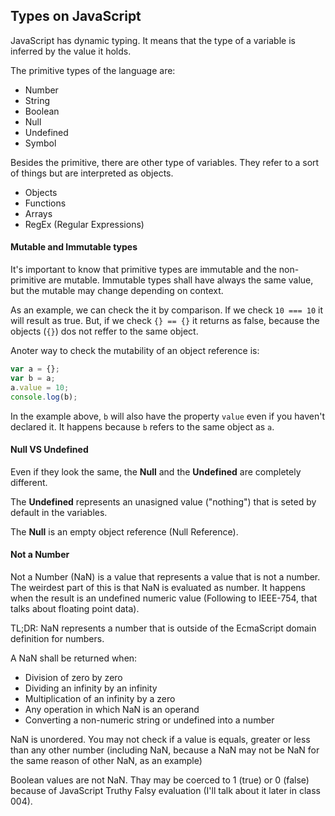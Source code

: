 ## Types on JavaScript

JavaScript has dynamic typing. It means that the type of a variable is inferred by the value it holds.

The primitive types of the language are:
 - Number
 - String
 - Boolean
 - Null
 - Undefined
 - Symbol

Besides the primitive, there are other type of variables. They refer to a sort of things but are interpreted as objects.
 - Objects
 - Functions
 - Arrays
 - RegEx (Regular Expressions)

#### Mutable and Immutable types
It's important to know that primitive types are immutable and the non-primitive are mutable. Immutable types shall have always the same value, but the mutable may change depending on context.

As an example, we can check the it by comparison. If we check ```10 === 10``` it will result as true. But, if we check ```{} == {}``` it returns as false, because the objects (```{}```) dos not reffer to the same object.

Anoter way to check the mutability of an object reference is:

```javascript
var a = {};
var b = a;
a.value = 10;
console.log(b);
```

In the example above, ```b``` will also have the property ```value``` even if you haven't declared it. It happens because ```b``` refers to the same object as ```a```.

#### Null VS Undefined

Even if they look the same, the **Null** and the **Undefined** are completely different.

The **Undefined** represents an unasigned value ("nothing") that is seted by default in the variables.

The **Null** is an empty object reference (Null Reference). 

#### Not a Number

Not a Number (NaN) is a value that represents a value that is not a number. The weirdest part of this is that NaN is evaluated as number. It happens when the result is an undefined numeric value (Following to IEEE-754, that talks about floating point data).

TL;DR: NaN represents a number that is outside of the EcmaScript domain definition for numbers.

A NaN shall be returned when:

- Division of zero by zero
- Dividing an infinity by an infinity
- Multiplication of an infinity by a zero
- Any operation in which NaN is an operand
- Converting a non-numeric string or undefined into a number

NaN is unordered. You may not check if a value is equals, greater or less than any other number (including NaN, because a NaN may not be NaN for the same reason of other NaN, as an example)

Boolean values are not NaN. Thay may be coerced to 1 (true) or 0 (false) because of JavaScript Truthy Falsy evaluation (I'll talk about it later in class 004).
